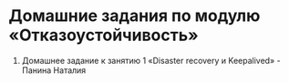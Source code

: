 # Домашние задания по модулю «Отказоустойчивость»
1. Домашнее задание к занятию 1 «Disaster recovery и Keepalived» - Панина Наталия
